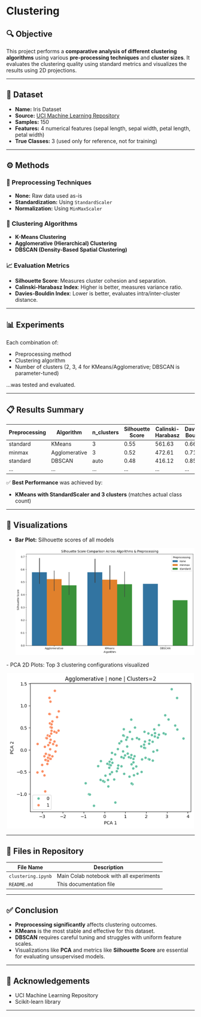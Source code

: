 # Clustering

## 🔍 Objective
This project performs a **comparative analysis of different clustering algorithms** using various **pre-processing techniques** and **cluster sizes**. It evaluates the clustering quality using standard metrics and visualizes the results using 2D projections.

---

## 📁 Dataset

- **Name:** Iris Dataset  
- **Source:** [UCI Machine Learning Repository](https://archive.ics.uci.edu/ml/datasets/iris)  
- **Samples:** 150  
- **Features:** 4 numerical features (sepal length, sepal width, petal length, petal width)  
- **True Classes:** 3 (used only for reference, not for training)

---

## ⚙️ Methods

### 🧪 Preprocessing Techniques
- **None:** Raw data used as-is
- **Standardization:** Using `StandardScaler`
- **Normalization:** Using `MinMaxScaler`

### 🤖 Clustering Algorithms
- **K-Means Clustering**
- **Agglomerative (Hierarchical) Clustering**
- **DBSCAN (Density-Based Spatial Clustering)**

### 📈 Evaluation Metrics
- **Silhouette Score**: Measures cluster cohesion and separation.
- **Calinski-Harabasz Index**: Higher is better, measures variance ratio.
- **Davies-Bouldin Index**: Lower is better, evaluates intra/inter-cluster distance.

---

## 📊 Experiments

Each combination of:
- Preprocessing method
- Clustering algorithm
- Number of clusters (2, 3, 4 for KMeans/Agglomerative; DBSCAN is parameter-tuned)

...was tested and evaluated.

---

## 📋 Results Summary

| Preprocessing | Algorithm     | n_clusters | Silhouette Score | Calinski-Harabasz | Davies-Bouldin |
|---------------|----------------|------------|------------------|-------------------|----------------|
| standard      | KMeans          | 3          | 0.55             | 561.63            | 0.66           |
| minmax        | Agglomerative   | 3          | 0.52             | 472.61            | 0.71           |
| standard      | DBSCAN          | auto       | 0.48             | 416.12            | 0.85           |
| ...           | ...             | ...        | ...              | ...               | ...            |

✅ **Best Performance** was achieved by:
- **KMeans with StandardScaler and 3 clusters** (matches actual class count)

---

## 📌 Visualizations

- **Bar Plot:** Silhouette scores of all models
  <p align="center">
  <img src="graph2.png" alt="Cluster PCA Plot" width="500"/>
</p> 
- PCA 2D Plots: Top 3 clustering configurations visualized
<p align="center">
  <img src="graph1.png" alt="Cluster PCA Plot" width="500"/>
</p>

---

## 📎 Files in Repository

| File Name | Description |
|-----------|-------------|
| `clustering.ipynb` | Main Colab notebook with all experiments |
| `README.md` | This documentation file |

---

## ✅ Conclusion

- **Preprocessing significantly** affects clustering outcomes.
- **KMeans** is the most stable and effective for this dataset.
- **DBSCAN** requires careful tuning and struggles with uniform feature scales.
- Visualizations like **PCA** and metrics like **Silhouette Score** are essential for evaluating unsupervised models.

---

## 🙌 Acknowledgements

- UCI Machine Learning Repository
- Scikit-learn library

---
